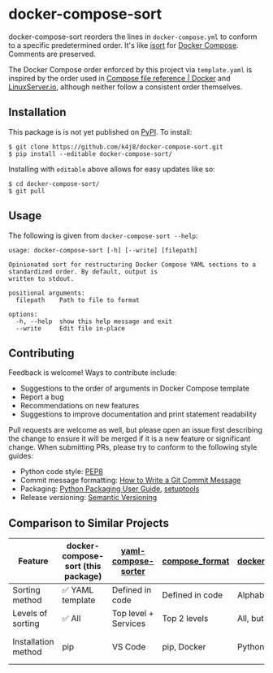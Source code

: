 # docker-compose-sort

docker-compose-sort reorders the lines in `docker-compose.yml` to conform to a specific predetermined order. It's like [isort](https://pycqa.github.io/isort/) for [Docker Compose](https://docs.docker.com/compose/). Comments are preserved.

The Docker Compose order enforced by this project via `template.yaml` is inspired by the order used in [Compose file reference | Docker](https://docs.docker.com/reference/compose-file/) and [LinuxServer.io](https://www.linuxserver.io/), although neither follow a consistent order themselves.

## Installation

This package is is not yet published on [PyPI](https://pypi.org/). To install:
```
$ git clone https://github.com/k4j8/docker-compose-sort.git
$ pip install --editable docker-compose-sort/
```

Installing with `editable` above allows for easy updates like so:
```
$ cd docker-compose-sort/
$ git pull
```

## Usage

The following is given from `docker-compose-sort --help`:
```
usage: docker-compose-sort [-h] [--write] [filepath]

Opinionated sort for restructuring Docker Compose YAML sections to a standardized order. By default, output is
written to stdout.

positional arguments:
  filepath    Path to file to format

options:
  -h, --help  show this help message and exit
  --write     Edit file in-place
```

## Contributing

Feedback is welcome! Ways to contribute include:
- Suggestions to the order of arguments in Docker Compose template
- Report a bug
- Recommendations on new features
- Suggestions to improve documentation and print statement readability

Pull requests are welcome as well, but please open an issue first describing the change to ensure it will be merged if it is a new feature or significant change. When submitting PRs, please try to conform to the following style guides:
- Python code style: [PEP8](https://www.python.org/dev/peps/pep-0008/)
- Commit message formatting: [How to Write a Git Commit Message](https://chris.beams.io/posts/git-commit/)
- Packaging: [Python Packaging User Guide](https://packaging.python.org/), [setuptools](https://setuptools.pypa.io/en/latest/index.html#)
- Release versioning: [Semantic Versioning](https://semver.org/)

## Comparison to Similar Projects

| Feature             | docker-compose-sort (this package) | [yaml-compose-sorter] | [compose_format] | [dockerComposeSort]     | [Docker Compose Linter] |
| ------------------- | ---------------------------------- | --------------------- | ---------------- | ----------------------- | ----------------------- |
| Sorting method      | ✅ YAML template                   | Defined in code       | Defined in code  | Alphabetically          | n/a                     |
| Levels of sorting   | ✅ All                             | Top level + Services  | Top 2 levels     | All, but alphabetically | n/a                     | 
| Installation method | pip                                | VS Code               | pip, Docker      | Python                  | Node.js, Docker, NPM    |

[yaml-compose-sorter]: https://github.com/SashaBusinaro/yaml-compose-sorter
[compose_format]: https://github.com/funkwerk/compose_format
[dockerComposeSort]: https://github.com/Jeshuah71/dockerComposeSort
[Docker Compose Linter]: https://github.com/zavoloklom/docker-compose-linter

